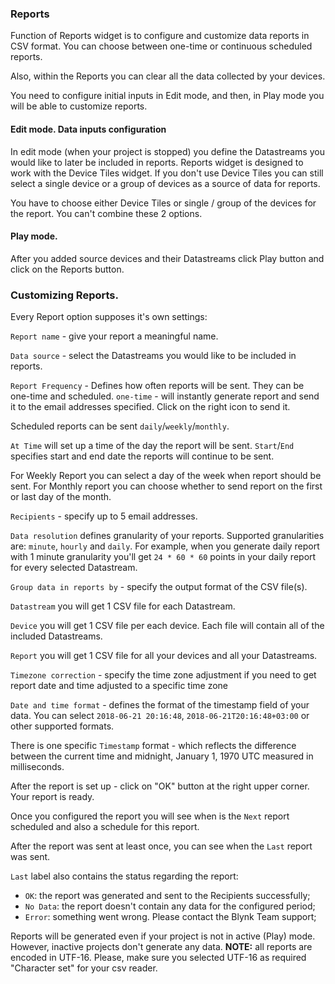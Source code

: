 
### Reports

Function of Reports widget is to configure and customize data reports in CSV format. You can choose between one-time or continuous scheduled reports.

Also, within the Reports you can clear all the data collected by your devices. 

You need to configure initial inputs in Edit mode, and then, in Play mode you will be able to customize reports. 

#### Edit mode. Data inputs configuration

In edit mode (when your project is stopped) you define the Datastreams you would like to later be included in reports.
Reports widget is  designed to work with the Device Tiles widget. If you don't use Device Tiles you can still select a single device or a group of devices as a source of data for reports.

You have to choose either Device Tiles or single / group of the devices for the report. You can't combine these 2 options.

#### Play mode. 

After you added source devices and their Datastreams click Play button and click on the Reports button. 

### Customizing Reports.

Every Report option supposes it's own settings:

```Report name``` - give your report a meaningful name.

```Data source``` - select the Datastreams you would like to be included in reports.

```Report Frequency``` - Defines how often reports will be sent. They can be one-time and scheduled.
```one-time``` - will instantly generate report and send it to the email addresses specified. Click on the right icon to send it.

Scheduled reports can be sent ```daily```/```weekly```/```monthly```.

 ```At Time``` will set up a time of the day the report will be sent. 
 ```Start```/```End``` specifies start and end date the reports will continue to be sent. 

For Weekly Report you can select a day of the week when report should be sent.
For Monthly report you can choose whether to send report on the first or last day of the month.

```Recipients``` - specify up to 5 email addresses.

```Data resolution``` defines granularity of your reports. Supported granularities are: ```minute```, ```hourly``` and ```daily```.
For example, when you generate daily report with 1 minute granularity you'll get ```24 * 60 * 60```
points in your daily report for every selected Datastream.

```Group data in reports by``` -  specify the output format of the CSV file(s).

```Datastream``` you will get 1 CSV file for each Datastream.

```Device``` you will get 1 CSV file per each device. Each file will contain all of the included Datastreams.

```Report``` you will get 1 CSV file for all your devices and all your Datastreams.

```Timezone correction``` - specify the time zone adjustment if you need to get report date and time adjusted to a specific time zone

```Date and time format``` - defines the format of the timestamp field of your data. You can select ```2018-06-21 20:16:48```,
```2018-06-21T20:16:48+03:00``` or other supported formats.

There is one specific ```Timestamp``` format - which reflects the difference between the current time and midnight, January 1, 1970 UTC measured in milliseconds.

After the report is set up - click on "OK" button at the right upper corner. Your report is ready.


Once you configured the report you will see when is the ```Next``` report scheduled and also a schedule for this report.

After the report was sent at least once, you can see when the ```Last``` report was sent.

```Last``` label also contains the status regarding the report:

- ```OK```: the report was generated and sent to the Recipients successfully;
- ```No Data```: the report doesn't contain any data for the configured period;
- ```Error```: something went wrong. Please contact the Blynk Team support;

Reports will be generated even if your project is not in active (Play) mode. However, inactive projects don't generate any data.
**NOTE:** all reports are encoded in UTF-16. Please, make sure you selected UTF-16 as required "Character set" for your csv reader.


